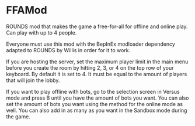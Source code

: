 # FFAMod
ROUNDS mod that makes the game a free-for-all for offline and online play. Can play with up to 4 people.

Everyone must use this mod with the BepInEx modloader dependency adapted to ROUNDS by Willis in order for it to work.

If you are hosting the server, set the maximum player limit in the main menu before you create the room by hitting 2, 3, or 4 on the top row of your keyboard. By default it is set to 4. It must be equal to the amount of players that will join the lobby.

If you want to play offline with bots, go to the selection screen in Versus mode and press B until you have the amount of bots you want. You can also set the amount of bots you want using the method for the online mode as well. You can also add in as many as you want in the Sandbox mode during the game.
